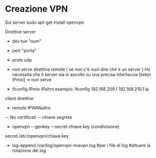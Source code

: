 # Creazione VPN
Sul server
sudo apt-get install openvpn


Direttive server
- dev tun "num"
- port "porta"
- proto udp
- non serve direttiva remote ( se non c'è vuol dire che è un server )
Ho necessità che il server sia in ascolto su una precisa interfaccia
[listen IPmio] -> non serve

- ifconfig IPmio IPaltro
esempio: ifconfig 192.168.209.1 192.168.210.1
ip

client 
direttive
- remote IPWANaltro

-- No certificati
-- chiave segreta

- openvpn --genkey --secret chiave.key
(condivisione)

secret./etc/openvpn/chiave.key

- log-append /var/log/openvpn-miavpn.log
#per i file di log
#attuare la rotazione dei log

<!--stackedit_data:
eyJoaXN0b3J5IjpbLTExNzE4NDM0NzEsLTEzMjk2NzI5ODldfQ
==
-->